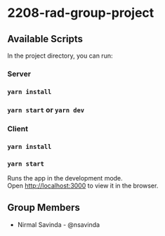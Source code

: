 # 2208-rad-group-project

## Available Scripts

In the project directory, you can run:

### Server
### `yarn install`

###  `yarn start` or `yarn dev`

### Client

### `yarn install`

###  `yarn start`


Runs the app in the development mode.\
Open [http://localhost:3000](http://localhost:3000) to view it in the browser.

## Group Members

- Nirmal Savinda - @nsavinda

